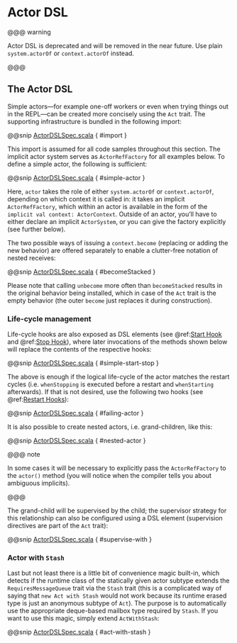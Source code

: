 # Actor DSL

@@@ warning

Actor DSL is deprecated and will be removed in the near future.
Use plain `system.actorOf` or `context.actorOf` instead.

@@@

## The Actor DSL

Simple actors—for example one-off workers or even when trying things out in the
REPL—can be created more concisely using the `Act` trait. The supporting
infrastructure is bundled in the following import:

@@snip [ActorDSLSpec.scala]($akka$/akka-actor-tests/src/test/scala/akka/actor/ActorDSLSpec.scala) { #import }

This import is assumed for all code samples throughout this section. The
implicit actor system serves as `ActorRefFactory` for all examples
below. To define a simple actor, the following is sufficient:

@@snip [ActorDSLSpec.scala]($akka$/akka-actor-tests/src/test/scala/akka/actor/ActorDSLSpec.scala) { #simple-actor }

Here, `actor` takes the role of either `system.actorOf` or
`context.actorOf`, depending on which context it is called in: it takes an
implicit `ActorRefFactory`, which within an actor is available in the
form of the `implicit val context: ActorContext`. Outside of an actor, you’ll
have to either declare an implicit `ActorSystem`, or you can give the
factory explicitly (see further below).

The two possible ways of issuing a `context.become` (replacing or adding the
new behavior) are offered separately to enable a clutter-free notation of
nested receives:

@@snip [ActorDSLSpec.scala]($akka$/akka-actor-tests/src/test/scala/akka/actor/ActorDSLSpec.scala) { #becomeStacked }

Please note that calling `unbecome` more often than `becomeStacked` results
in the original behavior being installed, which in case of the `Act`
trait is the empty behavior (the outer `become` just replaces it during
construction).

### Life-cycle management

Life-cycle hooks are also exposed as DSL elements (see @ref:[Start Hook](actors.md#start-hook-scala) and @ref:[Stop Hook](actors.md#stop-hook-scala)), where later invocations of the methods shown below will replace the contents of the respective hooks:

@@snip [ActorDSLSpec.scala]($akka$/akka-actor-tests/src/test/scala/akka/actor/ActorDSLSpec.scala) { #simple-start-stop }

The above is enough if the logical life-cycle of the actor matches the restart
cycles (i.e. `whenStopping` is executed before a restart and `whenStarting`
afterwards). If that is not desired, use the following two hooks (see @ref:[Restart Hooks](actors.md#restart-hook-scala)):

@@snip [ActorDSLSpec.scala]($akka$/akka-actor-tests/src/test/scala/akka/actor/ActorDSLSpec.scala) { #failing-actor }

It is also possible to create nested actors, i.e. grand-children, like this:

@@snip [ActorDSLSpec.scala]($akka$/akka-actor-tests/src/test/scala/akka/actor/ActorDSLSpec.scala) { #nested-actor }

@@@ note

In some cases it will be necessary to explicitly pass the
`ActorRefFactory` to the `actor()` method (you will notice when
the compiler tells you about ambiguous implicits).

@@@

The grand-child will be supervised by the child; the supervisor strategy for
this relationship can also be configured using a DSL element (supervision
directives are part of the `Act` trait):

@@snip [ActorDSLSpec.scala]($akka$/akka-actor-tests/src/test/scala/akka/actor/ActorDSLSpec.scala) { #supervise-with }

### Actor with `Stash`

Last but not least there is a little bit of convenience magic built-in, which
detects if the runtime class of the statically given actor subtype extends the
`RequiresMessageQueue` trait via the `Stash` trait (this is a
complicated way of saying that `new Act with Stash` would not work because its
runtime erased type is just an anonymous subtype of `Act`). The purpose is to
automatically use the appropriate deque-based mailbox type required by `Stash`.
If you want to use this magic, simply extend `ActWithStash`:

@@snip [ActorDSLSpec.scala]($akka$/akka-actor-tests/src/test/scala/akka/actor/ActorDSLSpec.scala) { #act-with-stash }